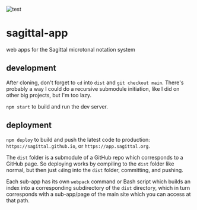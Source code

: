 ![test](https://github.com/github/Sagittal/sagital-main/actions/workflows/test.yml/badge.svg)

# sagittal-app

web apps for the Sagittal microtonal notation system

## development

After cloning, don't forget to `cd` into `dist` and `git checkout main`. There's probably a way I could do a recursive
submodule initiation, like I did on other big projects, but I'm too lazy.

`npm start` to build and run the dev server.

## deployment

`npm deploy` to build and push the latest code to production: `https://sagittal.github.io`,
or `https://app.sagittal.org`.

The `dist` folder is a submodule of a GitHub repo which corresponds to a GitHub page. So deploying works by compiling to
the `dist` folder like normal, but then just `cd`ing into the `dist` folder, committing, and pushing.

Each sub-app has its own `webpack` command or Bash script which builds an index into a corresponding subdirectory of
the `dist` directory, which in turn corresponds with a sub-app/page of the main site which you can access at that path.
